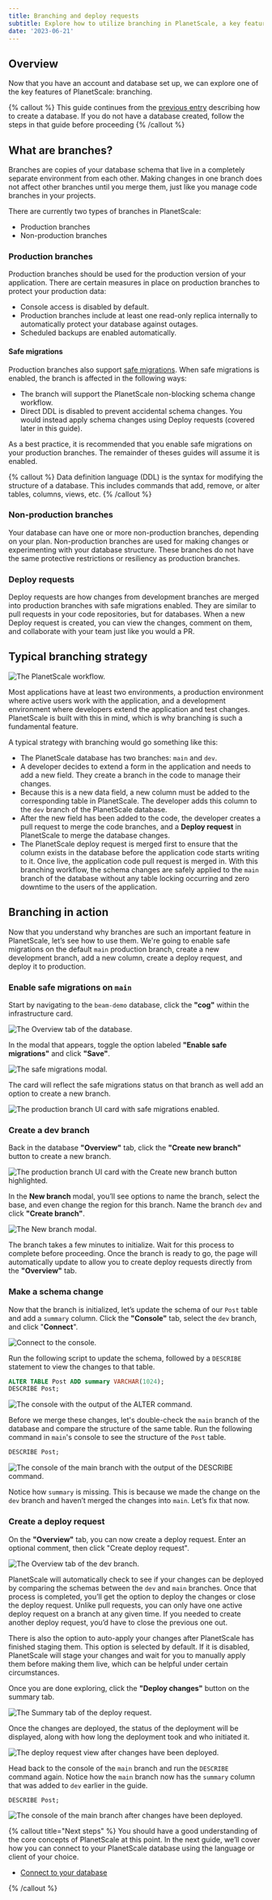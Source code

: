 ```yaml
---
title: Branching and deploy requests
subtitle: Explore how to utilize branching in PlanetScale, a key feature of the platform.
date: '2023-06-21'
---
```


## Overview

Now that you have an account and database set up, we can explore one of the key features of PlanetScale: branching.

{% callout %}
This guide continues from the [previous entry](/docs/onboarding/create-a-database) describing how to create a database. If you do not have a database created, follow the steps in that guide before proceeding
{% /callout %}

## What are branches?

Branches are copies of your database schema that live in a completely separate environment from each other. Making changes in one branch does not affect other branches until you merge them, just like you manage code branches in your projects.

There are currently two types of branches in PlanetScale:

- Production branches
- Non-production branches

### Production branches

Production branches should be used for the production version of your application. There are certain measures in place on production branches to protect your production data:

- Console access is disabled by default.
- Production branches include at least one read-only replica internally to automatically protect your database against outages.
- Scheduled backups are enabled automatically.

#### Safe migrations

Production branches also support [safe migrations](/docs/concepts/safe-migrations). When safe migrations is enabled, the branch is affected in the following ways:

- The branch will support the PlanetScale non-blocking schema change workflow.
- Direct DDL is disabled to prevent accidental schema changes. You would instead apply schema changes using Deploy requests (covered later in this guide).

As a best practice, it is recommended that you enable safe migrations on your production branches. The remainder of theses guides will assume it is enabled.

{% callout %}
Data definition language (DDL) is the syntax for modifying the structure of a database. This includes commands that add, remove, or alter tables, columns, views, etc.
{% /callout %}

### Non-production branches

Your database can have one or more non-production branches, depending on your plan. Non-production branches are used for making changes or experimenting with your database structure. These branches do not have the same protective restrictions or resiliency as production branches.

### Deploy requests

Deploy requests are how changes from development branches are merged into production branches with safe migrations enabled. They are similar to pull requests in your code repositories, but for databases. When a new Deploy request is created, you can view the changes, comment on them, and collaborate with your team just like you would a PR.

## Typical branching strategy

![The PlanetScale workflow.](/assets/docs/planetscale-workflow.png)

Most applications have at least two environments, a production environment where active users work with the application, and a development environment where developers extend the application and test changes. PlanetScale is built with this in mind, which is why branching is such a fundamental feature.

A typical strategy with branching would go something like this:

- The PlanetScale database has two branches: `main` and `dev`.
- A developer decides to extend a form in the application and needs to add a new field. They create a branch in the code to manage their changes.
- Because this is a new data field, a new column must be added to the corresponding table in PlanetScale. The developer adds this column to the `dev` branch of the PlanetScale database.
- After the new field has been added to the code, the developer creates a pull request to merge the code branches, and a **Deploy request** in PlanetScale to merge the database changes.
- The PlanetScale deploy request is merged first to ensure that the column exists in the database before the application code starts writing to it. Once live, the application code pull request is merged in. With this branching workflow, the schema changes are safely applied to the `main` branch of the database without any table locking occurring and zero downtime to the users of the application.

## Branching in action

Now that you understand why branches are such an important feature in PlanetScale, let’s see how to use them.
We're going to enable safe migrations on the default `main` production branch, create a new development branch, add a new column, create a deploy request, and deploy it to production.

### Enable safe migrations on `main`

Start by navigating to the `beam-demo` database, click the **"cog"** within the infrastructure card.

![The Overview tab of the database.](/assets/docs/onboarding/branching-and-deploy-requests/cog-3.png)

In the modal that appears, toggle the option labeled **"Enable safe migrations"** and click **"Save"**.

![The safe migrations modal.](/assets/docs/onboarding/branching-and-deploy-requests/prod-branch-options-modal.png)

The card will reflect the safe migrations status on that branch as well add an option to create a new branch.

![The production branch UI card with safe migrations enabled.](/assets/docs/onboarding/branching-and-deploy-requests/promoted-2.png)

### Create a dev branch

Back in the database **"Overview"** tab, click the **"Create new branch"** button to create a new branch.

![The production branch UI card with the Create new branch button highlighted.](/assets/docs/onboarding/branching-and-deploy-requests/new-branch-2.png)

In the **New branch** modal, you’ll see options to name the branch, select the base, and even change the region for this branch. Name the branch `dev` and click **"Create branch"**.

![The New branch modal.](/assets/docs/onboarding/branching-and-deploy-requests/the-new-branch-modal.png)

The branch takes a few minutes to initialize. Wait for this process to complete before proceeding. Once the branch is ready to go, the page will automatically update to allow you to create deploy requests directly from the **"Overview"** tab.

### Make a schema change

Now that the branch is initialized, let’s update the schema of our `Post` table and add a `summary` column. Click the **"Console"** tab, select the `dev` branch, and click "**Connect**".

![Connect to the console.](/assets/docs/onboarding/branching-and-deploy-requests/console-2.png)

Run the following script to update the schema, followed by a `DESCRIBE` statement to view the changes to that table.

```sql
ALTER TABLE Post ADD summary VARCHAR(1024);
DESCRIBE Post;
```

![The console with the output of the ALTER command.](/assets/docs/onboarding/branching-and-deploy-requests/the-console-with-the-output-of-the-alter-command.png)

Before we merge these changes, let's double-check the `main` branch of the database and compare the structure of the same table. Run the following command in `main`'s console to see the structure of the `Post` table.

```sql
DESCRIBE Post;
```

![The console of the main branch with the output of the DESCRIBE command.](/assets/docs/onboarding/branching-and-deploy-requests/the-console-of-the-main-branch-with-the-output-of-the-describe-command.png)

Notice how `summary` is missing. This is because we made the change on the `dev` branch and haven’t merged the changes into `main`. Let’s fix that now.

### Create a deploy request

On the **"Overview"** tab, you can now create a deploy request. Enter an optional comment, then click "Create deploy request".

![The Overview tab of the dev branch.](/assets/docs/onboarding/branching-and-deploy-requests/the-overview-tab-of-the-dev-branch.png)

PlanetScale will automatically check to see if your changes can be deployed by comparing the schemas between the `dev` and `main` branches. Once that process is completed, you’ll get the option to deploy the changes or close the deploy request. Unlike pull requests, you can only have one active deploy request on a branch at any given time. If you needed to create another deploy request, you’d have to close the previous one out.

There is also the option to auto-apply your changes after PlanetScale has finished staging them. This option is selected by default. If it is disabled, PlanetScale will stage your changes and wait for you to manually apply them before making them live, which can be helpful under certain circumstances.

Once you are done exploring, click the **"Deploy changes"** button on the summary tab.

![The Summary tab of the deploy request.](/assets/docs/onboarding/branching-and-deploy-requests/the-summary-tab-of-the-deploy-request.png)

Once the changes are deployed, the status of the deployment will be displayed, along with how long the deployment took and who initiated it.

![The deploy request view after changes have been deployed.](/assets/docs/onboarding/branching-and-deploy-requests/the-deploy-request-view-after-changes-have-been-deployed.png)

Head back to the console of the `main` branch and run the `DESCRIBE` command again. Notice how the `main` branch now has the `summary` column that was added to `dev` earlier in the guide.

```sql
DESCRIBE Post;
```

![The console of the main branch after changes have been deployed.](/assets/docs/onboarding/branching-and-deploy-requests/the-console-of-the-main-branch-after-changes-have-been-deployed.png)

{% callout title="Next steps" %}
You should have a good understanding of the core concepts of PlanetScale at this point. In the next guide, we’ll cover how you can connect to your PlanetScale database using the language or client of your choice.

- [Connect to your database](/docs/onboarding/connect-to-your-database)

{% /callout %}
